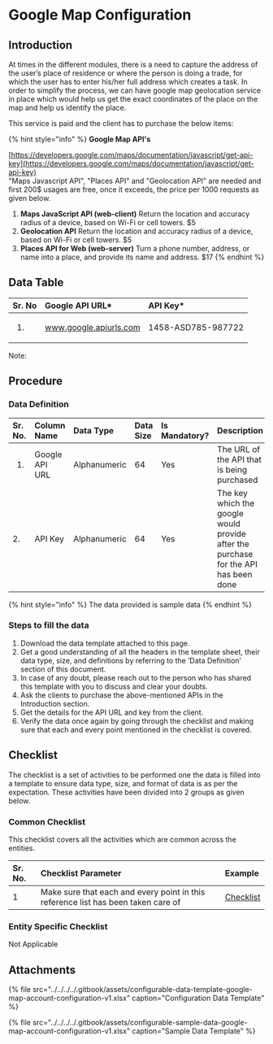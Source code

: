 # Google Map Configuration

## Introduction

At times in the different modules, there is a need to capture the address of the user’s place of residence or where the person is doing a trade, for which the user has to enter his/her full address which creates a task. In order to simplify the process, we can have google map geolocation service in place which would help us get the exact coordinates of the place on the map and help us identify the place.

This service is paid and the client has to purchase the below items:

{% hint style="info" %}
**Google Map API's**

[https://developers.google.com/maps/documentation/javascript/get-api-key](https://developers.google.com/maps/documentation/javascript/get-api-key)  
"Maps Javascript API", "Places API" and "Geolocation API" are needed and first 200$ usages are free, once it exceeds, the price per 1000 requests as given below.

1. **Maps JavaScript API \(web-client\)** Return the location and accuracy radius of a device, based on Wi-Fi or cell towers. $5
2. **Geolocation API** Return the location and accuracy radius of a device, based on Wi-Fi or cell towers. $5
3. **Places API for Web \(web-server\)** Turn a phone number, address, or name into a place, and provide its name and address. $17
{% endhint %}

## Data Table

<table>
  <thead>
    <tr>
      <th style="text-align:left">Sr. No</th>
      <th style="text-align:left">Google API URL*</th>
      <th style="text-align:left">API Key*</th>
    </tr>
  </thead>
  <tbody>
    <tr>
      <td style="text-align:left">
        <ol>
          <li></li>
        </ol>
      </td>
      <td style="text-align:left"><a href="http://www.google.apiurls.com/">www.google.apiurls.com</a>
      </td>
      <td style="text-align:left">1458-ASD785-987722</td>
    </tr>
  </tbody>
</table>

Note:

## Procedure

### Data Definition

<table>
  <thead>
    <tr>
      <th style="text-align:left">Sr. No.</th>
      <th style="text-align:left">Column Name</th>
      <th style="text-align:left">Data Type</th>
      <th style="text-align:left">Data Size</th>
      <th style="text-align:left">Is Mandatory?</th>
      <th style="text-align:left">Description</th>
    </tr>
  </thead>
  <tbody>
    <tr>
      <td style="text-align:left">
        <ol>
          <li></li>
        </ol>
      </td>
      <td style="text-align:left">Google API URL</td>
      <td style="text-align:left">Alphanumeric</td>
      <td style="text-align:left">64</td>
      <td style="text-align:left">Yes</td>
      <td style="text-align:left">The URL of the API that is being purchased</td>
    </tr>
    <tr>
      <td style="text-align:left">2.</td>
      <td style="text-align:left">API Key</td>
      <td style="text-align:left">Alphanumeric</td>
      <td style="text-align:left">64</td>
      <td style="text-align:left">Yes</td>
      <td style="text-align:left">The key which the google would provide after the purchase for the API
        has been done</td>
    </tr>
  </tbody>
</table>

{% hint style="info" %}
The data provided is sample data
{% endhint %}

### Steps to fill the data

1. Download the data template attached to this page.
2. Get a good understanding of all the headers in the template sheet, their data type, size, and definitions by referring to the ‘Data Definition’ section of this document.
3. In case of any doubt, please reach out to the person who has shared this template with you to discuss and clear your doubts.
4. Ask the clients to purchase the above-mentioned APIs in the Introduction section.
5. Get the details for the API URL and key from the client.
6. Verify the data once again by going through the checklist and making sure that each and every point mentioned in the checklist is covered.

## Checklist

The checklist is a set of activities to be performed one the data is filled into a template to ensure data type, size, and format of data is as per the expectation. These activities have been divided into 2 groups as given below.

### Common Checklist

This checklist covers all the activities which are common across the entities.

| Sr. No. | Checklist Parameter | Example |
| :--- | :--- | :--- |
| 1 | Make sure that each and every point in this reference list has been taken care of | [Checklist](../../module-setup/untitled-1/checklist.md) |

### Entity Specific Checklist

Not Applicable

## Attachments

{% file src="../../../../.gitbook/assets/configurable-data-template-google-map-account-configuration-v1.xlsx" caption="Configuration Data Template" %}

{% file src="../../../../.gitbook/assets/configurable-sample-data-google-map-account-configuration-v1.xlsx" caption="Sample Data Template" %}

